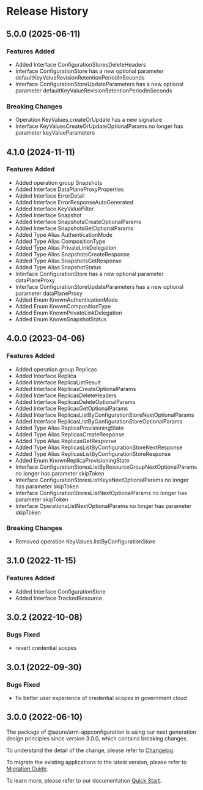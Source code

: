 # Release History
    
## 5.0.0 (2025-06-11)
    
### Features Added

  - Added Interface ConfigurationStoresDeleteHeaders
  - Interface ConfigurationStore has a new optional parameter defaultKeyValueRevisionRetentionPeriodInSeconds
  - Interface ConfigurationStoreUpdateParameters has a new optional parameter defaultKeyValueRevisionRetentionPeriodInSeconds

### Breaking Changes

  - Operation KeyValues.createOrUpdate has a new signature
  - Interface KeyValuesCreateOrUpdateOptionalParams no longer has parameter keyValueParameters
    
    
## 4.1.0 (2024-11-11)
    
### Features Added

  - Added operation group Snapshots
  - Added Interface DataPlaneProxyProperties
  - Added Interface ErrorDetail
  - Added Interface ErrorResponseAutoGenerated
  - Added Interface KeyValueFilter
  - Added Interface Snapshot
  - Added Interface SnapshotsCreateOptionalParams
  - Added Interface SnapshotsGetOptionalParams
  - Added Type Alias AuthenticationMode
  - Added Type Alias CompositionType
  - Added Type Alias PrivateLinkDelegation
  - Added Type Alias SnapshotsCreateResponse
  - Added Type Alias SnapshotsGetResponse
  - Added Type Alias SnapshotStatus
  - Interface ConfigurationStore has a new optional parameter dataPlaneProxy
  - Interface ConfigurationStoreUpdateParameters has a new optional parameter dataPlaneProxy
  - Added Enum KnownAuthenticationMode
  - Added Enum KnownCompositionType
  - Added Enum KnownPrivateLinkDelegation
  - Added Enum KnownSnapshotStatus
    
    
## 4.0.0 (2023-04-06)
    
### Features Added

  - Added operation group Replicas
  - Added Interface Replica
  - Added Interface ReplicaListResult
  - Added Interface ReplicasCreateOptionalParams
  - Added Interface ReplicasDeleteHeaders
  - Added Interface ReplicasDeleteOptionalParams
  - Added Interface ReplicasGetOptionalParams
  - Added Interface ReplicasListByConfigurationStoreNextOptionalParams
  - Added Interface ReplicasListByConfigurationStoreOptionalParams
  - Added Type Alias ReplicaProvisioningState
  - Added Type Alias ReplicasCreateResponse
  - Added Type Alias ReplicasGetResponse
  - Added Type Alias ReplicasListByConfigurationStoreNextResponse
  - Added Type Alias ReplicasListByConfigurationStoreResponse
  - Added Enum KnownReplicaProvisioningState
  - Interface ConfigurationStoresListByResourceGroupNextOptionalParams no longer has parameter skipToken
  - Interface ConfigurationStoresListKeysNextOptionalParams no longer has parameter skipToken
  - Interface ConfigurationStoresListNextOptionalParams no longer has parameter skipToken
  - Interface OperationsListNextOptionalParams no longer has parameter skipToken

### Breaking Changes

  - Removed operation KeyValues.listByConfigurationStore
    
    
## 3.1.0 (2022-11-15)
    
### Features Added

  - Added Interface ConfigurationStore
  - Added Interface TrackedResource
    
## 3.0.2 (2022-10-08)

### Bugs Fixed

  -  revert credential scopes

## 3.0.1 (2022-09-30)

### Bugs Fixed

  -  fix better user experience of credential scopes in government cloud

## 3.0.0 (2022-06-10)

The package of @azure/arm-appconfiguration is using our next generation design principles since version 3.0.0, which contains breaking changes.

To understand the detail of the change, please refer to [Changelog](https://aka.ms/js-track2-changelog).

To migrate the existing applications to the latest version, please refer to [Migration Guide](https://aka.ms/js-track2-migration-guide).

To learn more, please refer to our documentation [Quick Start](https://aka.ms/azsdk/js/mgmt/quickstart).
